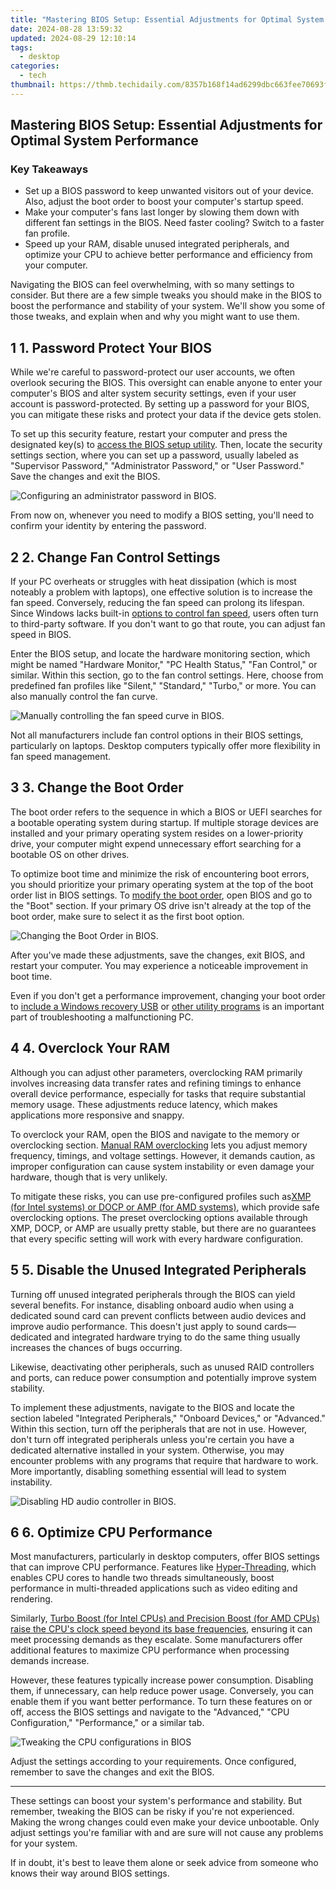 ```yaml
---
title: "Mastering BIOS Setup: Essential Adjustments for Optimal System Performance"
date: 2024-08-28 13:59:32
updated: 2024-08-29 12:10:14
tags:
  - desktop
categories:
  - tech
thumbnail: https://thmb.techidaily.com/8357b168f14ad6299dbc663fee70693f53617c625c6e0b9ad212abd473aa163b.jpg
---
```


## Mastering BIOS Setup: Essential Adjustments for Optimal System Performance

### Key Takeaways

* Set up a BIOS password to keep unwanted visitors out of your device. Also, adjust the boot order to boost your computer's startup speed.
* Make your computer's fans last longer by slowing them down with different fan settings in the BIOS. Need faster cooling? Switch to a faster fan profile.
* Speed up your RAM, disable unused integrated peripherals, and optimize your CPU to achieve better performance and efficiency from your computer.

 Navigating the BIOS can feel overwhelming, with so many settings to consider. But there are a few simple tweaks you should make in the BIOS to boost the performance and stability of your system. We'll show you some of those tweaks, and explain when and why you might want to use them.

## 1  1\. Password Protect Your BIOS 

 While we're careful to password-protect our user accounts, we often overlook securing the BIOS. This oversight can enable anyone to enter your computer's BIOS and alter system security settings, even if your user account is password-protected. By setting up a password for your BIOS, you can mitigate these risks and protect your data if the device gets stolen.

 To set up this security feature, restart your computer and press the designated key(s) to [access the BIOS setup utility](https://apple-account.techidaily.com/in-2024-turning-off-two-factor-authentication-on-iphone-14-pro-max-5-tips-you-must-know-by-drfone-ios/). Then, locate the security settings section, where you can set up a password, usually labeled as "Supervisor Password," "Administrator Password," or "User Password." Save the changes and exit the BIOS.

![Configuring an administrator password in BIOS.](https://static1.howtogeekimages.com/wordpress/wp-content/uploads/2024/06/1-configuring-an-administrator-password-in-bios.jpg) 

 From now on, whenever you need to modify a BIOS setting, you'll need to confirm your identity by entering the password.

## 2  2\. Change Fan Control Settings 

 If your PC overheats or struggles with heat dissipation (which is most noteably a problem with laptops), one effective solution is to increase the fan speed. Conversely, reducing the fan speed can prolong its lifespan. Since Windows lacks built-in [options to control fan speed](https://win11.techidaily.com/uniting-emails-adding-gmail-accounts-to-outlook-windows-style/), users often turn to third-party software. If you don't want to go that route, you can adjust fan speed in BIOS.

 Enter the BIOS setup, and locate the hardware monitoring section, which might be named "Hardware Monitor," "PC Health Status," "Fan Control," or similar. Within this section, go to the fan control settings. Here, choose from predefined fan profiles like "Silent," "Standard," "Turbo," or more. You can also manually control the fan curve.

![Manually controlling the fan speed curve in BIOS.](https://static1.howtogeekimages.com/wordpress/wp-content/uploads/2024/06/manually-controlling-the-fan-speed-curve-in-bios.png) 

 Not all manufacturers include fan control options in their BIOS settings, particularly on laptops. Desktop computers typically offer more flexibility in fan speed management.

## 3  3\. Change the Boot Order 

 The boot order refers to the sequence in which a BIOS or UEFI searches for a bootable operating system during startup. If multiple storage devices are installed and your primary operating system resides on a lower-priority drive, your computer might expend unnecessary effort searching for a bootable OS on other drives.

 To optimize boot time and minimize the risk of encountering boot errors, you should prioritize your primary operating system at the top of the boot order list in BIOS settings. To [modify the boot order](https://extra-guidance.techidaily.com/2024-approved-navigating-through-gopros-burst-recording-options/), open BIOS and go to the "Boot" section. If your primary OS drive isn't already at the top of the boot order, make sure to select it as the first boot option.

![Changing the Boot Order in BIOS.](https://static1.howtogeekimages.com/wordpress/wp-content/uploads/2024/06/changing-the-boot-order-in-bios.jpg) 

 After you've made these adjustments, save the changes, exit BIOS, and restart your computer. You may experience a noticeable improvement in boot time. 

 Even if you don't get a performance improvement, changing your boot order to [include a Windows recovery USB](https://screen-mirroring-recording.techidaily.com/updated-zooming-in-a-step-by-step-guide-to-perfect-screenshare/) or [other utility programs](https://win-answers.techidaily.com/the-complete-2024-handbook-to-eliminating-unwanted-chrome-flickering-on-your-windows-machine/) is an important part of troubleshooting a malfunctioning PC. 

## 4  4\. Overclock Your RAM 

 Although you can adjust other parameters, overclocking RAM primarily involves increasing data transfer rates and refining timings to enhance overall device performance, especially for tasks that require substantial memory usage. These adjustments reduce latency, which makes applications more responsive and snappy. 

 To overclock your RAM, open the BIOS and navigate to the memory or overclocking section. [Manual RAM overclocking](https://snapchat-videos.techidaily.com/updated-2024-approved-navigating-snapads-a-business-strategy-guide/) lets you adjust memory frequency, timings, and voltage settings. However, it demands caution, as improper configuration can cause system instability or even damage your hardware, though that is very unlikely.

 To mitigate these risks, you can use pre-configured profiles such as[XMP (for Intel systems) or DOCP or AMP (for AMD systems)](http://www.howtogeek.com/what-is-xmp/), which provide safe overclocking options. The preset overclocking options available through XMP, DOCP, or AMP are usually pretty stable, but there are no guarantees that every specific setting will work with every hardware configuration. 

## 5  5\. Disable the Unused Integrated Peripherals 

 Turning off unused integrated peripherals through the BIOS can yield several benefits. For instance, disabling onboard audio when using a dedicated sound card can prevent conflicts between audio devices and improve audio performance. This doesn't just apply to sound cards—dedicated and integrated hardware trying to do the same thing usually increases the chances of bugs occurring. 

 Likewise, deactivating other peripherals, such as unused RAID controllers and ports, can reduce power consumption and potentially improve system stability.

 To implement these adjustments, navigate to the BIOS and locate the section labeled "Integrated Peripherals," "Onboard Devices," or "Advanced." Within this section, turn off the peripherals that are not in use. However, don't turn off integrated peripherals unless you're certain you have a dedicated alternative installed in your system. Otherwise, you may encounter problems with any programs that require that hardware to work. More importantly, disabling something essential will lead to system instability. 

![Disabling HD audio controller in BIOS.](https://static1.howtogeekimages.com/wordpress/wp-content/uploads/2024/06/2-disabling-hd-audio-controller-in-bios.jpg) 

## 6  6\. Optimize CPU Performance 

 Most manufacturers, particularly in desktop computers, offer BIOS settings that can improve CPU performance. Features like [Hyper-Threading](https://facebook-video-share.techidaily.com/updated-elite-stabilization-solutions-for-video-creators-for-2024/), which enables CPU cores to handle two threads simultaneously, boost performance in multi-threaded applications such as video editing and rendering.

 Similarly, [Turbo Boost (for Intel CPUs) and Precision Boost (for AMD CPUs) raise the CPU's clock speed beyond its base frequencies](https://extra-resources.techidaily.com/vectors-for-novices-uncover-essentials-types-and-applications/), ensuring it can meet processing demands as they escalate. Some manufacturers offer additional features to maximize CPU performance when processing demands increase.

 However, these features typically increase power consumption. Disabling them, if unnecessary, can help reduce power usage. Conversely, you can enable them if you want better performance. To turn these features on or off, access the BIOS settings and navigate to the "Advanced," "CPU Configuration," "Performance," or a similar tab.

![Tweaking the CPU configurations in BIOS](https://static1.howtogeekimages.com/wordpress/wp-content/uploads/2024/06/tweaking-the-cpu-configurations-in-bios.jpg) 

 Adjust the settings according to your requirements. Once configured, remember to save the changes and exit the BIOS.

---

 These settings can boost your system's performance and stability. But remember, tweaking the BIOS can be risky if you're not experienced. Making the wrong changes could even make your device unbootable. Only adjust settings you're familiar with and are sure will not cause any problems for your system.

 If in doubt, it's best to leave them alone or seek advice from someone who knows their way around BIOS settings.

<ins class="adsbygoogle"
     style="display:block"
     data-ad-format="autorelaxed"
     data-ad-client="ca-pub-7571918770474297"
     data-ad-slot="1223367746"></ins>



<ins class="adsbygoogle"
     style="display:block"
     data-ad-client="ca-pub-7571918770474297"
     data-ad-slot="8358498916"
     data-ad-format="auto"
     data-full-width-responsive="true"></ins>
